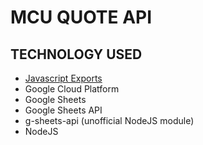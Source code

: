 # MCU QUOTE API

## TECHNOLOGY USED
- [Javascript Exports](https://stackoverflow.com/questions/3922994/share-variables-between-files-in-node-js)  
- Google Cloud Platform   
- Google Sheets  
- Google Sheets API  
- g-sheets-api (unofficial NodeJS module)  
- NodeJS  